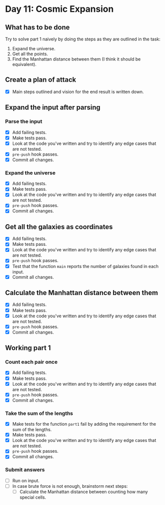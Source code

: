 # Day 11: Cosmic Expansion

## What has to be done

Try to solve part 1 naively by doing the steps as they are outlined in the task:

1. Expand the universe.
2. Get all the points.
3. Find the Manhattan distance between them (I think it should be equivalent).

## Create a plan of attack

- [X] Main steps outlined and vision for the end result is written down.

## Expand the input after parsing

### Parse the input

- [X] Add failing tests.
- [X] Make tests pass.
- [X] Look at the code you've written and try to identify any edge cases that are not tested.
- [X] `pre-push` hook passes.
- [X] Commit all changes.

### Expand the universe

- [X] Add failing tests.
- [X] Make tests pass.
- [X] Look at the code you've written and try to identify any edge cases that are not tested.
- [X] `pre-push` hook passes.
- [X] Commit all changes.

## Get all the galaxies as coordinates

- [X] Add failing tests.
- [X] Make tests pass.
- [X] Look at the code you've written and try to identify any edge cases that are not tested.
- [X] `pre-push` hook passes.
- [X] Test that the function `main` reports the number of galaxies found in each input.
- [X] Commit all changes.

## Calculate the Manhattan distance between them

- [X] Add failing tests.
- [X] Make tests pass.
- [X] Look at the code you've written and try to identify any edge cases that are not tested.
- [X] `pre-push` hook passes.
- [X] Commit all changes.

## Working part 1

### Count each pair once

- [X] Add failing tests.
- [X] Make tests pass.
- [X] Look at the code you've written and try to identify any edge cases that are not tested.
- [X] `pre-push` hook passes.
- [X] Commit all changes.

### Take the sum of the lengths

- [X] Make tests for the function `part1` fail by adding the requirement for the sum of the lengths.
- [X] Make tests pass.
- [X] Look at the code you've written and try to identify any edge cases that are not tested.
- [X] `pre-push` hook passes.
- [X] Commit all changes.

### Submit answers

- [ ] Run on input.
- [ ] In case brute force is not enough, brainstorm next steps:
  - [ ] Calculate the Manhattan distance between counting how many special cells.
